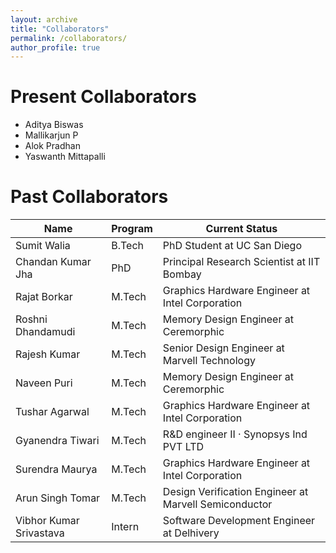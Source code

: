```yaml
---
layout: archive
title: "Collaborators"
permalink: /collaborators/
author_profile: true
---
```


Present Collaborators
===

* Aditya Biswas
* Mallikarjun P
* Alok Pradhan
* Yaswanth Mittapalli


Past Collaborators
===

<div class="datatable-begin"></div>

| Name     | Program | Current Status |
| ------------ | ------- | --------------------------------------- |
| Sumit Walia | B.Tech | PhD Student at UC San Diego |
| Chandan Kumar Jha | PhD | Principal Research Scientist at IIT Bombay |
| Rajat Borkar | M.Tech | Graphics Hardware Engineer at Intel Corporation |
| Roshni Dhandamudi | M.Tech | Memory Design Engineer at Ceremorphic |
| Rajesh Kumar | M.Tech | Senior Design Engineer at Marvell Technology |
| Naveen Puri | M.Tech | Memory Design Engineer at Ceremorphic |
| Tushar Agarwal | M.Tech | Graphics Hardware Engineer at Intel Corporation |
| Gyanendra Tiwari | M.Tech | R&D engineer II · Synopsys Ind PVT LTD|
| Surendra Maurya | M.Tech | Graphics Hardware Engineer at Intel Corporation|
| Arun Singh Tomar | M.Tech | Design Verification Engineer at Marvell Semiconductor|
| Vibhor Kumar Srivastava | Intern | Software Development Engineer at Delhivery|
<div class="datatable-end"></div>

